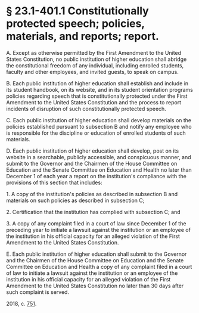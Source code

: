 # § 23.1-401.1 Constitutionally protected speech; policies, materials, and reports; report.

<p>A. Except as otherwise permitted by the First Amendment to the United States Constitution, no public institution of higher education shall abridge the constitutional freedom of any individual, including enrolled students, faculty and other employees, and invited guests, to speak on campus.</p><p>B. Each public institution of higher education shall establish and include in its student handbook, on its website, and in its student orientation programs policies regarding speech that is constitutionally protected under the First Amendment to the United States Constitution and the process to report incidents of disruption of such constitutionally protected speech.</p><p>C. Each public institution of higher education shall develop materials on the policies established pursuant to subsection B and notify any employee who is responsible for the discipline or education of enrolled students of such materials.</p><p>D. Each public institution of higher education shall develop, post on its website in a searchable, publicly accessible, and conspicuous manner, and submit to the Governor and the Chairmen of the House Committee on Education and the Senate Committee on Education and Health no later than December 1 of each year a report on the institution's compliance with the provisions of this section that includes:</p><p>1. A copy of the institution's policies as described in subsection B and materials on such policies as described in subsection C;</p><p>2. Certification that the institution has complied with subsection C; and</p><p>3. A copy of any complaint filed in a court of law since December 1 of the preceding year to initiate a lawsuit against the institution or an employee of the institution in his official capacity for an alleged violation of the First Amendment to the United States Constitution.</p><p>E. Each public institution of higher education shall submit to the Governor and the Chairmen of the House Committee on Education and the Senate Committee on Education and Health a copy of any complaint filed in a court of law to initiate a lawsuit against the institution or an employee of the institution in his official capacity for an alleged violation of the First Amendment to the United States Constitution no later than 30 days after such complaint is served.</p><p>2018, c. <a href='http://lis.virginia.gov/cgi-bin/legp604.exe?181+ful+CHAP0751'>751</a>.</p>
